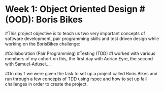 # Week 1: Object Oriented Design #(OOD): Boris Bikes

#This project objective is to teach us two very important concepts of software development, pair programming skills and test driven design while working on the BorisBikes challenge:

#Collaboration (Pair Programming)
#Testing (TDD)
#I worked with various members of my cohort on this, the first day with Adrian Eyre, the second with Samuel-Adusei....

#On day 1 we were given the task to set up a project called Boris Bikes and run through a few concepts of TDD using rspec and how to set up fail challenges in order to create the project. 
